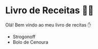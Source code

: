 # Livro de Receitas :man_cook:

Olá! Bem vindo ao meu livro de recitas :hand:

- Strogonoff
- Bolo de Cenoura

  

